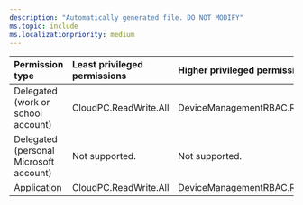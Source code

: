 ```yaml
---
description: "Automatically generated file. DO NOT MODIFY"
ms.topic: include
ms.localizationpriority: medium
---
```


|Permission type|Least privileged permissions|Higher privileged permissions|
|:---|:---|:---|
|Delegated (work or school account)|CloudPC.ReadWrite.All|DeviceManagementRBAC.ReadWrite.All|
|Delegated (personal Microsoft account)|Not supported.|Not supported.|
|Application|CloudPC.ReadWrite.All|DeviceManagementRBAC.ReadWrite.All|

